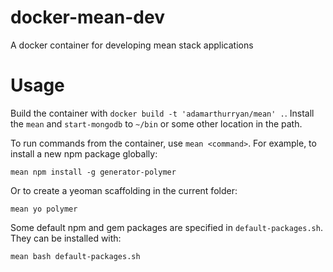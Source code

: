 # docker-mean-dev

A docker container for developing mean stack applications

Usage
======

Build the container with `docker build -t 'adamarthurryan/mean' .`. Install the `mean` and `start-mongodb` to `~/bin` or some other location in the path.

To run commands from the container, use `mean <command>`. For example, to install a new npm package globally:

    mean npm install -g generator-polymer

Or to create a yeoman scaffolding in the current folder:

    mean yo polymer

Some default npm and gem packages are specified in `default-packages.sh`. They can be installed with:

    mean bash default-packages.sh

